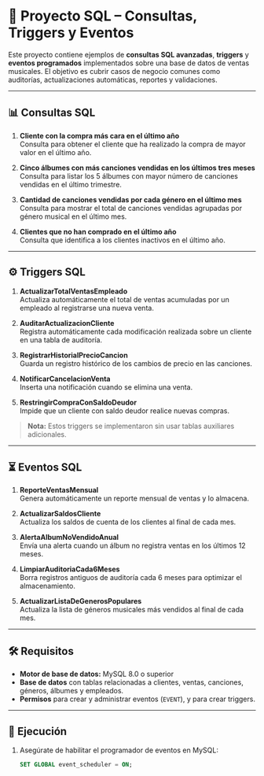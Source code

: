 # 📄 Proyecto SQL – Consultas, Triggers y Eventos

Este proyecto contiene ejemplos de **consultas SQL avanzadas**, **triggers** y **eventos programados** implementados sobre una base de datos de ventas musicales. El objetivo es cubrir casos de negocio comunes como auditorías, actualizaciones automáticas, reportes y validaciones.

---

## 📊 Consultas SQL

1. **Cliente con la compra más cara en el último año**  
   Consulta para obtener el cliente que ha realizado la compra de mayor valor en el último año.

2. **Cinco álbumes con más canciones vendidas en los últimos tres meses**  
   Consulta para listar los 5 álbumes con mayor número de canciones vendidas en el último trimestre.

3. **Cantidad de canciones vendidas por cada género en el último mes**  
   Consulta para mostrar el total de canciones vendidas agrupadas por género musical en el último mes.

4. **Clientes que no han comprado en el último año**  
   Consulta que identifica a los clientes inactivos en el último año.

---

## ⚙️ Triggers SQL

1. **ActualizarTotalVentasEmpleado**  
   Actualiza automáticamente el total de ventas acumuladas por un empleado al registrarse una nueva venta.

2. **AuditarActualizacionCliente**  
   Registra automáticamente cada modificación realizada sobre un cliente en una tabla de auditoría.

3. **RegistrarHistorialPrecioCancion**  
   Guarda un registro histórico de los cambios de precio en las canciones.

4. **NotificarCancelacionVenta**  
   Inserta una notificación cuando se elimina una venta.

5. **RestringirCompraConSaldoDeudor**  
   Impide que un cliente con saldo deudor realice nuevas compras.

> **Nota:** Estos triggers se implementaron sin usar tablas auxiliares adicionales.

---

## ⏳ Eventos SQL

1. **ReporteVentasMensual**  
   Genera automáticamente un reporte mensual de ventas y lo almacena.

2. **ActualizarSaldosCliente**  
   Actualiza los saldos de cuenta de los clientes al final de cada mes.

3. **AlertaAlbumNoVendidoAnual**  
   Envía una alerta cuando un álbum no registra ventas en los últimos 12 meses.

4. **LimpiarAuditoriaCada6Meses**  
   Borra registros antiguos de auditoría cada 6 meses para optimizar el almacenamiento.

5. **ActualizarListaDeGenerosPopulares**  
   Actualiza la lista de géneros musicales más vendidos al final de cada mes.

---

## 🛠️ Requisitos

- **Motor de base de datos:** MySQL 8.0 o superior  
- **Base de datos** con tablas relacionadas a clientes, ventas, canciones, géneros, álbumes y empleados.  
- **Permisos** para crear y administrar eventos (`EVENT`), y para crear triggers.

---

## 🚀 Ejecución

1. Asegúrate de habilitar el programador de eventos en MySQL:
   ```sql
   SET GLOBAL event_scheduler = ON;
